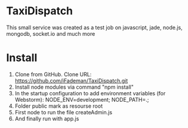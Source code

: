 TaxiDispatch
============
This small service was created as a test job on javascript, jade, node.js, mongodb, socket.io and much more

Install
============
1. Clone from GitHub. Clone URL: https://github.com/iFademan/TaxiDispatch.git
2. Install node modules via command "npm install"
3. In the startup configuration to add environment variables (for Webstorm): NODE_ENV=development; NODE_PATH=.;
4. Folder public mark as resourse root
5. First node to run the file createAdmin.js
6. And finally run with app.js
